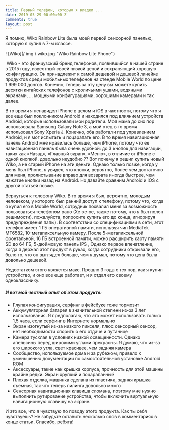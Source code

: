 ```yaml
---
title: Первый телефон, которым я владел ...
date: 2019-05-29 00:00:00 Z
comments: true
layout: post
---
```


Я помню, Wiko Rainbow Lite была моей первой сенсорной панелью, которую я купил в 7-м классе.

! [Wiko](/ img / wiko.jpg "Wiko Rainbow Lite Phone")

 Wiko - это французский бренд телефонов, появившийся в нашей стране в 2015 году, известный своей низкой ценой и сохраняющий хорошую конфигурацию. Он принадлежит к самой дешевой и дешевой линейке продуктов среди мобильных телефонов на стенде Mobile World по цене 1 999 000 донгов. Конечно, теперь за эту цену вы можете купить десятки китайских телефонов с кроличьими ушами, водяными экранами, ... мощными конфигурациями, хорошими камерами и так далее.

В то время я ненавидел iPhone в целом и iOS в частности, потому что я все еще был поклонником Android и находился под влиянием устройств Android, которые использовали мои родители. Моя мама до сих пор использовала Samsung Galaxy Note 3, а мой отец в то время использовал Sony Xperia J. Конечно, оба работали под управлением Android, и я мог испытать и поцарапать его. В то время навигационная панель Android мне нравилась больше, чем iPhone, потому что ее навигационная панель была очень удобной: до 3 кнопок для навигации, таких как «Назад», «Главный экран», «Меню», в отличие от iPhone с одной кнопкой. довольно неудобно ?? Вот почему я решил купить новый Wiko, а не старый iPhone на эти деньги. Однако только позже, когда у меня был iPhone, я увидел, что кнопки, вероятно, более чем достаточно для меня, пролистывание вправо для возврата иногда быстрее, чем нажатие кнопки назад на Android. Но давайте сравним Android и IOS с другой статьей позже.

Вернуться к телефону Wiko. В то время я был, вероятно, молодым человеком, у которого был ранний доступ к телефону, потому что, когда я купил его в Mobile World, сотрудник похвалил меня за возможность пользоваться телефоном рано (Хе-хе-хе, также потому, что я был полон решимости). пожалуйста, попросите купить его до конца, игнорируя предупреждения папы). В соответствии со спецификациями в сети, этот телефон имеет 1 ГБ оперативной памяти, используя чип MediaTek MT6582, 10-мегапиксельную камеру. После 5-мегапиксельной фронтальной, 16 ГБ встроенной памяти, можно расширить карту памяти SD до 64 ГБ, 5-дюймовую панель IPS , Однако первое впечатление, когда я держал этот продукт в руках, когда сотрудники открывали его, было то, что он выглядел больше, чем я думал, потому что цена была довольно дешевой.

Недостатком этого является макс. Прошло 3 года с тех пор, как я купил устройство, и оно все еще работает, и я отдал его своему однокласснику.
##### И вот мой честный опыт об этом продукте:
* Глупая конфигурация, серфинг в фейсбуке тоже тормозит
* Аккумуляторная батарея в значительной степени из-за 3 лет использования. Я предполагаю, что это может использовать только 1,5 часа, если серфинг в Интернете нормально
* Экран изогнутый из-за низкого пикселя, плюс сенсорный сенсор, нет необходимости спорить о его отдаче и путанице
* Камера тусклая в условиях низкой освещенности. Однако апельсины перед широкими углами прекрасны. Я думаю, что из-за его широкого угла, свет красивее, чем задняя камера
* Сообщество, используемое дома и за рубежом, привело к уменьшению документации по самостоятельной установке Android ROM
* Аксессуары, такие как крышка корпуса, прочность для этой машины крайне редки. Экран хрупкий и поцарапанный
* Плохая отделка, машинка сделана из пластика, задняя крышка съемная, так что теперь пилинга довольно много
* Сенсорная навигационная клавиша сломана, поэтому мне нужно выполнить рутирование устройства, чтобы включить виртуальную навигационную клавишу на экране.

И это все, что я чувствую по поводу этого продукта. Как ты себя чувствуешь? Не забудьте оставить несколько слов в комментариях в конце статьи. Спасибо, ребята!

